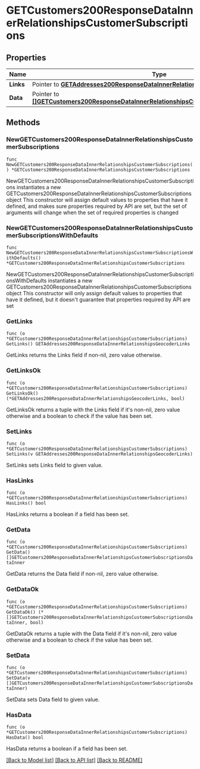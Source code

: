 # GETCustomers200ResponseDataInnerRelationshipsCustomerSubscriptions

## Properties

Name | Type | Description | Notes
------------ | ------------- | ------------- | -------------
**Links** | Pointer to [**GETAddresses200ResponseDataInnerRelationshipsGeocoderLinks**](GETAddresses200ResponseDataInnerRelationshipsGeocoderLinks.md) |  | [optional] 
**Data** | Pointer to [**[]GETCustomers200ResponseDataInnerRelationshipsCustomerSubscriptionsDataInner**](GETCustomers200ResponseDataInnerRelationshipsCustomerSubscriptionsDataInner.md) |  | [optional] 

## Methods

### NewGETCustomers200ResponseDataInnerRelationshipsCustomerSubscriptions

`func NewGETCustomers200ResponseDataInnerRelationshipsCustomerSubscriptions() *GETCustomers200ResponseDataInnerRelationshipsCustomerSubscriptions`

NewGETCustomers200ResponseDataInnerRelationshipsCustomerSubscriptions instantiates a new GETCustomers200ResponseDataInnerRelationshipsCustomerSubscriptions object
This constructor will assign default values to properties that have it defined,
and makes sure properties required by API are set, but the set of arguments
will change when the set of required properties is changed

### NewGETCustomers200ResponseDataInnerRelationshipsCustomerSubscriptionsWithDefaults

`func NewGETCustomers200ResponseDataInnerRelationshipsCustomerSubscriptionsWithDefaults() *GETCustomers200ResponseDataInnerRelationshipsCustomerSubscriptions`

NewGETCustomers200ResponseDataInnerRelationshipsCustomerSubscriptionsWithDefaults instantiates a new GETCustomers200ResponseDataInnerRelationshipsCustomerSubscriptions object
This constructor will only assign default values to properties that have it defined,
but it doesn't guarantee that properties required by API are set

### GetLinks

`func (o *GETCustomers200ResponseDataInnerRelationshipsCustomerSubscriptions) GetLinks() GETAddresses200ResponseDataInnerRelationshipsGeocoderLinks`

GetLinks returns the Links field if non-nil, zero value otherwise.

### GetLinksOk

`func (o *GETCustomers200ResponseDataInnerRelationshipsCustomerSubscriptions) GetLinksOk() (*GETAddresses200ResponseDataInnerRelationshipsGeocoderLinks, bool)`

GetLinksOk returns a tuple with the Links field if it's non-nil, zero value otherwise
and a boolean to check if the value has been set.

### SetLinks

`func (o *GETCustomers200ResponseDataInnerRelationshipsCustomerSubscriptions) SetLinks(v GETAddresses200ResponseDataInnerRelationshipsGeocoderLinks)`

SetLinks sets Links field to given value.

### HasLinks

`func (o *GETCustomers200ResponseDataInnerRelationshipsCustomerSubscriptions) HasLinks() bool`

HasLinks returns a boolean if a field has been set.

### GetData

`func (o *GETCustomers200ResponseDataInnerRelationshipsCustomerSubscriptions) GetData() []GETCustomers200ResponseDataInnerRelationshipsCustomerSubscriptionsDataInner`

GetData returns the Data field if non-nil, zero value otherwise.

### GetDataOk

`func (o *GETCustomers200ResponseDataInnerRelationshipsCustomerSubscriptions) GetDataOk() (*[]GETCustomers200ResponseDataInnerRelationshipsCustomerSubscriptionsDataInner, bool)`

GetDataOk returns a tuple with the Data field if it's non-nil, zero value otherwise
and a boolean to check if the value has been set.

### SetData

`func (o *GETCustomers200ResponseDataInnerRelationshipsCustomerSubscriptions) SetData(v []GETCustomers200ResponseDataInnerRelationshipsCustomerSubscriptionsDataInner)`

SetData sets Data field to given value.

### HasData

`func (o *GETCustomers200ResponseDataInnerRelationshipsCustomerSubscriptions) HasData() bool`

HasData returns a boolean if a field has been set.


[[Back to Model list]](../README.md#documentation-for-models) [[Back to API list]](../README.md#documentation-for-api-endpoints) [[Back to README]](../README.md)


